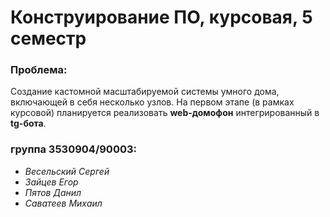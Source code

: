 # Конструирование ПО, курсовая, 5 семестр
### Проблема:
Создание кастомной масштабируемой системы умного дома, включающей в себя несколько узлов. На первом этапе (в рамках курсовой) планируется реализовать **web-домофон** интегрированный в __tg-бота__. 
### группа 3530904/90003:
* _Весельский Сергей_
* _Зайцев Егор_
* _Пятов Данил_
* _Саватеев Михаил_

